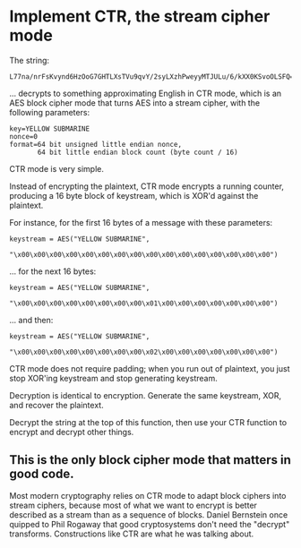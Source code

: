 # Implement CTR, the stream cipher mode

The string:

    L77na/nrFsKvynd6HzOoG7GHTLXsTVu9qvY/2syLXzhPweyyMTJULu/6/kXX0KSvoOLSFQ==

... decrypts to something approximating English in CTR mode, which is
an AES block cipher mode that turns AES into a stream cipher, with the
following parameters:

    key=YELLOW SUBMARINE
    nonce=0
    format=64 bit unsigned little endian nonce,
           64 bit little endian block count (byte count / 16)

CTR mode is very simple.

Instead of encrypting the plaintext, CTR mode encrypts a running
counter, producing a 16 byte block of keystream, which is XOR'd
against the plaintext.

For instance, for the first 16 bytes of a message with these
parameters:

    keystream = AES("YELLOW SUBMARINE",
                    "\x00\x00\x00\x00\x00\x00\x00\x00\x00\x00\x00\x00\x00\x00\x00\x00")

... for the next 16 bytes:

    keystream = AES("YELLOW SUBMARINE",
                    "\x00\x00\x00\x00\x00\x00\x00\x00\x01\x00\x00\x00\x00\x00\x00\x00")

... and then:

    keystream = AES("YELLOW SUBMARINE",
                    "\x00\x00\x00\x00\x00\x00\x00\x00\x02\x00\x00\x00\x00\x00\x00\x00")

CTR mode does not require padding; when you run out of plaintext, you
just stop XOR'ing keystream and stop generating keystream.

Decryption is identical to encryption. Generate the same keystream,
XOR, and recover the plaintext.

Decrypt the string at the top of this function, then use your CTR
function to encrypt and decrypt other things.

## This is the only block cipher mode that matters in good code.

Most modern cryptography relies on CTR mode to adapt block ciphers
into stream ciphers, because most of what we want to encrypt is better
described as a stream than as a sequence of blocks. Daniel Bernstein
once quipped to Phil Rogaway that good cryptosystems don't need the
"decrypt" transforms. Constructions like CTR are what he was talking
about.
